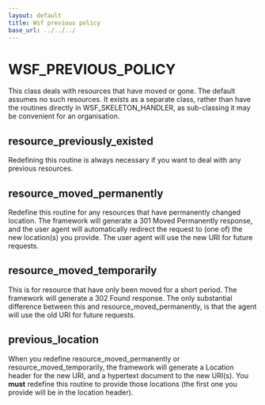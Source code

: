 ```yaml
---
layout: default
title: Wsf previous policy
base_url: ../../../
---
```

# WSF_PREVIOUS_POLICY

This class deals with resources that have moved or gone. The default assumes no such resources. It exists as a separate class, rather than have the routines directly in WSF_SKELETON_HANDLER, as sub-classing it may be convenient for an organisation.

## resource_previously_existed

Redefining this routine is always necessary if you want to deal with any previous resources.

## resource_moved_permanently

Redefine this routine for any resources that have permanently changed location. The framework will generate a 301 Moved Permanently response, and the user agent will automatically redirect the request to (one of) the new location(s) you provide. The user agent will use the new URI for future requests.

## resource_moved_temporarily

This is for resource that have only been moved for a short period. The framework will generate a 302 Found response. The only substantial difference between this and resource_moved_permanently, is that the agent will use the old URI for future requests.

## previous_location

When you redefine resource_moved_permanently or resource_moved_temporarily, the framework will generate a Location header for the new URI, and a hypertext document to the new URI(s). You **must** redefine this routine to provide those locations (the first one you provide will be in the location header).